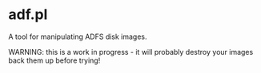 # adf.pl


A tool for manipulating ADFS disk images.

WARNING: this is a work in progress - it will probably destroy your images back them up before trying!

